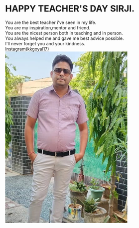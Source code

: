 # HAPPY TEACHER'S DAY SIRJI.
You are the best teacher i've seen in my life.
 <br />
You are my inspiration,mentor and friend.
 <br />
You are the nicest person both in teaching and in person.
 <br />
 You always helped me and gave me best advice possible.
  <br />
  I'll never forget you and your kindness.
   <br />
   <a href="https://www.instagram.com/kkgoyal17/">Instagram(kkgoyal17)</a>
    <br />
<img src="IMG-20250904-WA0014.jpg" alt="image" >
